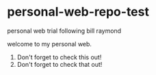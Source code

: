 # personal-web-repo-test
personal web trial following bill raymond

welcome to my personal web.

1. Don't forget to check this out!
2. Don't forget to check that out!
